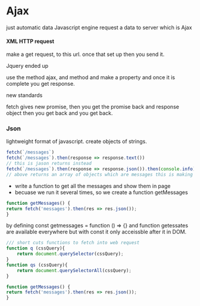 # Ajax

just automatic data 
Javascript engine request a data to server which is Ajax

#### XML HTTP request 
make a get request, to this url. once that set up then you send it. 

Jquery ended up 

use the method ajax, and method and make a property and once it is complete you get response. 

new standards

fetch gives new promise, then you get the promise back and response object then you get back and you get back. 

### Json
lightweight format of javascript. create objects of strings.

```javascript
fetch(`/messages`)
fetch(`/messages`).then(response => response.text())
// this is jason returns instead 
fetch(`/messages`).then(response => response.json()).then(console.info)   
// above returns an array of objects which are messages this is making basic request. 
```
* write a function to get all the messages and show them in page
* becuase we run it several times, so we create a function getMessages 
```javascript
function getMessages() {
return fetch('messages').then(res => res.json());
}
```
by defining const getmessages = function () => {} and function getessates are available everywhere but with const it only acceissble after it in DOM. 

```javascript
/// short cuts functions to fetch into web request 
function q (cssQuery){
	return document.querySelector(cssQuery);
}
function qs (cssQuery){
	return document.querySelectorAll(cssQuery);
}

function getMessages() {
return fetch('messages').then(res => res.json());
}
```

